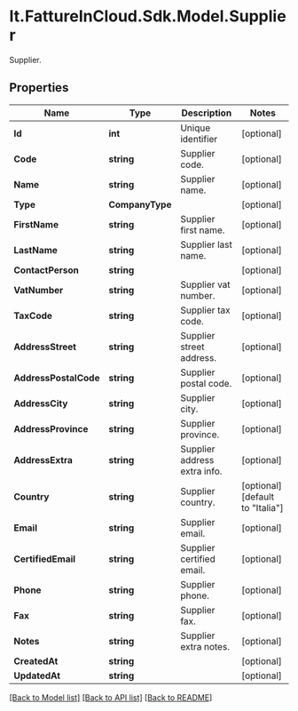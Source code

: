 # It.FattureInCloud.Sdk.Model.Supplier
Supplier.

## Properties

Name | Type | Description | Notes
------------ | ------------- | ------------- | -------------
**Id** | **int** | Unique identifier | [optional] 
**Code** | **string** | Supplier code. | [optional] 
**Name** | **string** | Supplier name. | [optional] 
**Type** | **CompanyType** |  | [optional] 
**FirstName** | **string** | Supplier first name. | [optional] 
**LastName** | **string** | Supplier last name. | [optional] 
**ContactPerson** | **string** |  | [optional] 
**VatNumber** | **string** | Supplier vat number. | [optional] 
**TaxCode** | **string** | Supplier tax code. | [optional] 
**AddressStreet** | **string** | Supplier street address. | [optional] 
**AddressPostalCode** | **string** | Supplier postal code. | [optional] 
**AddressCity** | **string** | Supplier city. | [optional] 
**AddressProvince** | **string** | Supplier province. | [optional] 
**AddressExtra** | **string** | Supplier address extra info. | [optional] 
**Country** | **string** | Supplier country. | [optional] [default to "Italia"]
**Email** | **string** | Supplier email. | [optional] 
**CertifiedEmail** | **string** | Supplier certified email. | [optional] 
**Phone** | **string** | Supplier phone. | [optional] 
**Fax** | **string** | Supplier fax. | [optional] 
**Notes** | **string** | Supplier extra notes. | [optional] 
**CreatedAt** | **string** |  | [optional] 
**UpdatedAt** | **string** |  | [optional] 

[[Back to Model list]](../README.md#documentation-for-models) [[Back to API list]](../README.md#documentation-for-api-endpoints) [[Back to README]](../README.md)

